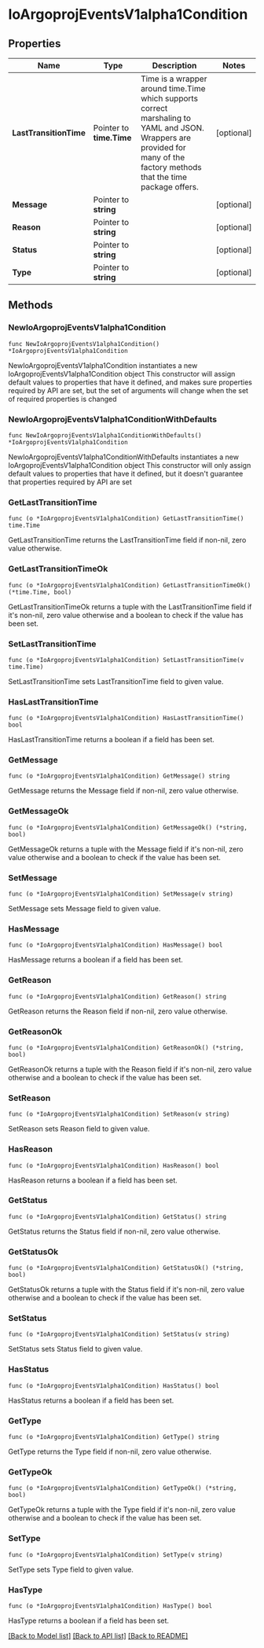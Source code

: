# IoArgoprojEventsV1alpha1Condition

## Properties

Name | Type | Description | Notes
------------ | ------------- | ------------- | -------------
**LastTransitionTime** | Pointer to **time.Time** | Time is a wrapper around time.Time which supports correct marshaling to YAML and JSON.  Wrappers are provided for many of the factory methods that the time package offers. | [optional] 
**Message** | Pointer to **string** |  | [optional] 
**Reason** | Pointer to **string** |  | [optional] 
**Status** | Pointer to **string** |  | [optional] 
**Type** | Pointer to **string** |  | [optional] 

## Methods

### NewIoArgoprojEventsV1alpha1Condition

`func NewIoArgoprojEventsV1alpha1Condition() *IoArgoprojEventsV1alpha1Condition`

NewIoArgoprojEventsV1alpha1Condition instantiates a new IoArgoprojEventsV1alpha1Condition object
This constructor will assign default values to properties that have it defined,
and makes sure properties required by API are set, but the set of arguments
will change when the set of required properties is changed

### NewIoArgoprojEventsV1alpha1ConditionWithDefaults

`func NewIoArgoprojEventsV1alpha1ConditionWithDefaults() *IoArgoprojEventsV1alpha1Condition`

NewIoArgoprojEventsV1alpha1ConditionWithDefaults instantiates a new IoArgoprojEventsV1alpha1Condition object
This constructor will only assign default values to properties that have it defined,
but it doesn't guarantee that properties required by API are set

### GetLastTransitionTime

`func (o *IoArgoprojEventsV1alpha1Condition) GetLastTransitionTime() time.Time`

GetLastTransitionTime returns the LastTransitionTime field if non-nil, zero value otherwise.

### GetLastTransitionTimeOk

`func (o *IoArgoprojEventsV1alpha1Condition) GetLastTransitionTimeOk() (*time.Time, bool)`

GetLastTransitionTimeOk returns a tuple with the LastTransitionTime field if it's non-nil, zero value otherwise
and a boolean to check if the value has been set.

### SetLastTransitionTime

`func (o *IoArgoprojEventsV1alpha1Condition) SetLastTransitionTime(v time.Time)`

SetLastTransitionTime sets LastTransitionTime field to given value.

### HasLastTransitionTime

`func (o *IoArgoprojEventsV1alpha1Condition) HasLastTransitionTime() bool`

HasLastTransitionTime returns a boolean if a field has been set.

### GetMessage

`func (o *IoArgoprojEventsV1alpha1Condition) GetMessage() string`

GetMessage returns the Message field if non-nil, zero value otherwise.

### GetMessageOk

`func (o *IoArgoprojEventsV1alpha1Condition) GetMessageOk() (*string, bool)`

GetMessageOk returns a tuple with the Message field if it's non-nil, zero value otherwise
and a boolean to check if the value has been set.

### SetMessage

`func (o *IoArgoprojEventsV1alpha1Condition) SetMessage(v string)`

SetMessage sets Message field to given value.

### HasMessage

`func (o *IoArgoprojEventsV1alpha1Condition) HasMessage() bool`

HasMessage returns a boolean if a field has been set.

### GetReason

`func (o *IoArgoprojEventsV1alpha1Condition) GetReason() string`

GetReason returns the Reason field if non-nil, zero value otherwise.

### GetReasonOk

`func (o *IoArgoprojEventsV1alpha1Condition) GetReasonOk() (*string, bool)`

GetReasonOk returns a tuple with the Reason field if it's non-nil, zero value otherwise
and a boolean to check if the value has been set.

### SetReason

`func (o *IoArgoprojEventsV1alpha1Condition) SetReason(v string)`

SetReason sets Reason field to given value.

### HasReason

`func (o *IoArgoprojEventsV1alpha1Condition) HasReason() bool`

HasReason returns a boolean if a field has been set.

### GetStatus

`func (o *IoArgoprojEventsV1alpha1Condition) GetStatus() string`

GetStatus returns the Status field if non-nil, zero value otherwise.

### GetStatusOk

`func (o *IoArgoprojEventsV1alpha1Condition) GetStatusOk() (*string, bool)`

GetStatusOk returns a tuple with the Status field if it's non-nil, zero value otherwise
and a boolean to check if the value has been set.

### SetStatus

`func (o *IoArgoprojEventsV1alpha1Condition) SetStatus(v string)`

SetStatus sets Status field to given value.

### HasStatus

`func (o *IoArgoprojEventsV1alpha1Condition) HasStatus() bool`

HasStatus returns a boolean if a field has been set.

### GetType

`func (o *IoArgoprojEventsV1alpha1Condition) GetType() string`

GetType returns the Type field if non-nil, zero value otherwise.

### GetTypeOk

`func (o *IoArgoprojEventsV1alpha1Condition) GetTypeOk() (*string, bool)`

GetTypeOk returns a tuple with the Type field if it's non-nil, zero value otherwise
and a boolean to check if the value has been set.

### SetType

`func (o *IoArgoprojEventsV1alpha1Condition) SetType(v string)`

SetType sets Type field to given value.

### HasType

`func (o *IoArgoprojEventsV1alpha1Condition) HasType() bool`

HasType returns a boolean if a field has been set.


[[Back to Model list]](../README.md#documentation-for-models) [[Back to API list]](../README.md#documentation-for-api-endpoints) [[Back to README]](../README.md)


